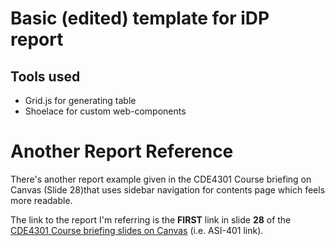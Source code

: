 # Basic (edited) template for iDP report

## Tools used
- Grid.js for generating table
- Shoelace for custom web-components

# Another Report Reference
There's another report example given in the CDE4301 Course briefing on Canvas (Slide 28)that uses sidebar navigation for contents page which feels more readable. <br>

The link to the report I'm referring is the **FIRST** link in slide **28** of the [CDE4301 Course briefing slides on Canvas](https://canvas.nus.edu.sg/courses/77869/files?preview=6996665) (i.e. ASI-401 link).